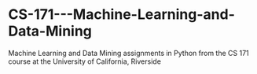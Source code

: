 # CS-171---Machine-Learning-and-Data-Mining
Machine Learning and Data Mining assignments in Python from the CS 171 course at the University of California, Riverside
